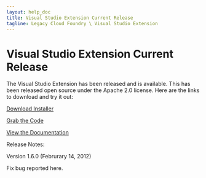 ```yaml
---
layout: help_doc
title: Visual Studio Extension Current Release
tagline: Legacy Cloud Foundry \ Visual Studio Extension
---
```


# Visual Studio Extension Current Release

The Visual Studio Extension has been released and is available. This has been released open source under the Apache 2.0 license. Here are the links to download and try it out:

[Download Installer](http://app.ironfoundry.me/download)

[Grab the Code](https://github.com/IronFoundry/ironfoundry)

[View the Documentation](Legacy-Cloud-Foundry-VSExt-Installing-Cloud-Foundry.html)

Release Notes:

Version 1.6.0 (Februrary 14, 2012)

Fix bug reported here.